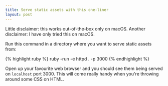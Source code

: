 ```yaml
---
title: Serve static assets with this one-liner
layout: post
---
```


Little disclaimer: this works out-of-the-box only on macOS. Another disclaimer: I have only tried this on macOS.

Run this command in a directory where you want to serve static assets from:

{% highlight ruby %}
ruby -run -e httpd . -p 3000
{% endhighlight %}

Open up your favourite web browser and you should see them being served on <code>localhost</code> port 3000. This will come really handy when you're throwing around some CSS on HTML.
